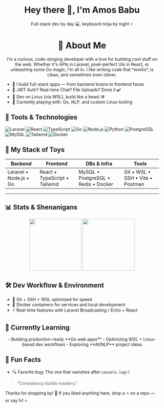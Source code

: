 
<!-- COMMENT
**amos-babu/amos-babu** is a ✨ _special_ ✨ repository because its `README.md` (this file) appears on your GitHub profile.

Here are some ideas to get you started:

- 🔭 I’m currently working on ...
- 🌱 I’m currently learning ...
- 👯 I’m looking to collaborate on ...
- 🤔 I’m looking for help with ...
- 💬 Ask me about ...
- 📫 How to reach me: ...
- 😄 Pronouns: ...
- ⚡ Fun fact: ...
-->

<h1 align="center">Hey there 👋, I'm Amos Babu</h1>
<p align="center">Full-stack dev by day 💻, keyboard ninja by night ⚡</p>

<h1 align="center">💼 About Me</h1>

<p align="center">
   I'm a curious, code-slinging developer with a love for building cool stuff on the web. Whether it's APIs in Laravel, pixel-perfect UIs in React, or unleashing some Go magic, I’m all in. I like writing code that *works*, is clean, and sometimes even clever.
</p>

- 🚀 I build full-stack apps — from backend brains to frontend faces
- 🔐 JWT Auth? Real-time Chat? File Uploads? Done it ✔️
- 🐧 Dev on Linux (via WSL), build like a beast ⚒️
- 🧪 Currently playing with: Go, NLP, and custom Linux tooling

## 🔧 Tools & Technologies

![Laravel](https://img.shields.io/badge/Laravel-F72C1F?style=for-the-badge&logo=laravel&logoColor=white)
![React](https://img.shields.io/badge/React-20232a?style=for-the-badge&logo=react&logoColor=61dafb)
![TypeScript](https://img.shields.io/badge/TypeScript-3178C6?style=for-the-badge&logo=typescript&logoColor=white)
![Go](https://img.shields.io/badge/Go-00ADD8?style=for-the-badge&logo=go&logoColor=white)
![Node.js](https://img.shields.io/badge/Node.js-339933?style=for-the-badge&logo=node.js&logoColor=white)
![Python](https://img.shields.io/badge/Python-2496ED?style=for-the-badge&logo=python&logoColor=white)
![PostgreSQL](https://img.shields.io/badge/PostgreSQL-4169E1?style=for-the-badge&logo=postgresql&logoColor=white)
![MySQL](https://img.shields.io/badge/MySQL-005C84?style=for-the-badge&logo=mysql&logoColor=white)
![Tailwind](https://img.shields.io/badge/TailwindCSS-38B2AC?style=for-the-badge&logo=tailwind-css&logoColor=white)
![Docker](https://img.shields.io/badge/Docker-2496ED?style=for-the-badge&logo=docker&logoColor=white)


## 🧰 My Stack of Toys

| Backend | Frontend | DBs & Infra | Tools |
|--------|----------|-------------|--------|
| Laravel • Node.js • Go | React • TypeScript • Tailwind | MySQL • PostgreSQL • Redis • Docker | Git • WSL • SSH • Vite • Postman |

---

<!--
## 📂 Featured Projects

- 🧩 **Chat App** – Laravel Echo, React + WebSockets with private channels
- 🛒 **E-Commerce Platform** – Stripe payments, image uploads, secure auth, role-based control
- 🔐 **JWT Auth System** – Express & React, token handling, refresh flow, middleware
- 📁 **File Upload System** – React + Laravel API with protected file storage & DXF viewer
- 🧠 **NLP Experiment** – Early-stage AI-driven backend service for processing text
- 📦 **Dockerized apps** for smooth deployment
- 🔄 **Project Management** Real-time features with Laravel Broadcasting -->

## 📊 Stats & Shenanigans

<p align="center">
  <img src="https://github-readme-stats.vercel.app/api?username=amos-babu&show_icons=true&theme=radical" height="170" />
  <img src="https://github-readme-streak-stats.herokuapp.com/?user=amos-babu&theme=radical" height="170" />
</p>

## 🛠️ Dev Workflow & Environment

- 🧩 Git + SSH + WSL optimized for speed
- 🐳 Docker containers for services and local development
- ⚡ Real-time features with Laravel Broadcasting / Echo + React

## 🌱 Currently Learning

<p align="center">
   - Building production-ready **Go web apps**
   - Optimizing WSL + Linux-based dev workflows
   - Exploring **AI/NLP** project ideas
</p>

## 🧠 Fun Facts

- 🔍 Favorite bug: The one that vanishes after `console.log()`

> “Consistency builds mastery.”


<p align="left">Thanks for dropping by! 🌟 If you liked anything here, drop a ⭐ on a repo — or say hi!
 ⭐</p>
